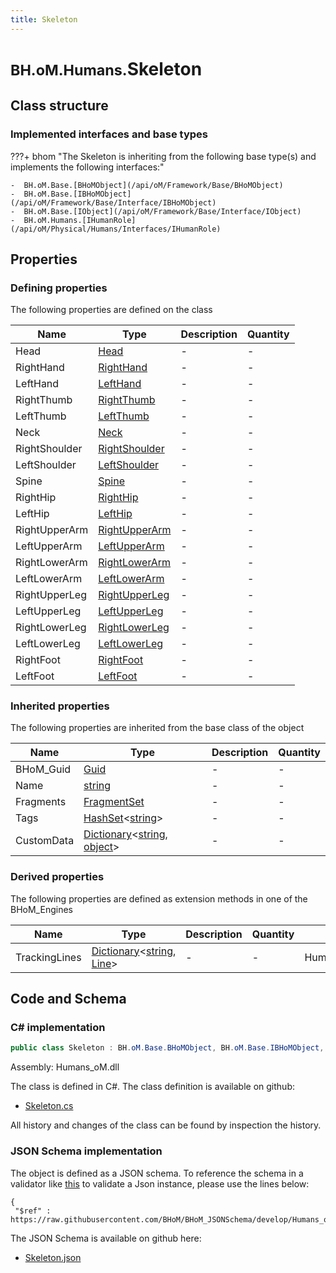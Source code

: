 ```yaml
---
title: Skeleton
---
```


# <small>BH.oM.Humans.</small>**Skeleton**



## Class structure

### Implemented interfaces and base types

???+ bhom "The Skeleton is inheriting from the following base type(s) and implements the following interfaces:"

    -  BH.oM.Base.[BHoMObject](/api/oM/Framework/Base/BHoMObject)
    -  BH.oM.Base.[IBHoMObject](/api/oM/Framework/Base/Interface/IBHoMObject)
    -  BH.oM.Base.[IObject](/api/oM/Framework/Base/Interface/IObject)
    -  BH.oM.Humans.[IHumanRole](/api/oM/Physical/Humans/Interfaces/IHumanRole)


## Properties



### Defining properties

The following properties are defined on the class

| Name             | Type             | Description      | Quantity         |
|------------------|------------------|------------------|------------------|
| Head | [Head](/api/oM/Physical/Humans/BodyParts/Head) | - | - |
| RightHand | [RightHand](/api/oM/Physical/Humans/BodyParts/RightHand) | - | - |
| LeftHand | [LeftHand](/api/oM/Physical/Humans/BodyParts/LeftHand) | - | - |
| RightThumb | [RightThumb](/api/oM/Physical/Humans/BodyParts/RightThumb) | - | - |
| LeftThumb | [LeftThumb](/api/oM/Physical/Humans/BodyParts/LeftThumb) | - | - |
| Neck | [Neck](/api/oM/Physical/Humans/BodyParts/Neck) | - | - |
| RightShoulder | [RightShoulder](/api/oM/Physical/Humans/BodyParts/RightShoulder) | - | - |
| LeftShoulder | [LeftShoulder](/api/oM/Physical/Humans/BodyParts/LeftShoulder) | - | - |
| Spine | [Spine](/api/oM/Physical/Humans/BodyParts/Spine) | - | - |
| RightHip | [RightHip](/api/oM/Physical/Humans/BodyParts/RightHip) | - | - |
| LeftHip | [LeftHip](/api/oM/Physical/Humans/BodyParts/LeftHip) | - | - |
| RightUpperArm | [RightUpperArm](/api/oM/Physical/Humans/BodyParts/RightUpperArm) | - | - |
| LeftUpperArm | [LeftUpperArm](/api/oM/Physical/Humans/BodyParts/LeftUpperArm) | - | - |
| RightLowerArm | [RightLowerArm](/api/oM/Physical/Humans/BodyParts/RightLowerArm) | - | - |
| LeftLowerArm | [LeftLowerArm](/api/oM/Physical/Humans/BodyParts/LeftLowerArm) | - | - |
| RightUpperLeg | [RightUpperLeg](/api/oM/Physical/Humans/BodyParts/RightUpperLeg) | - | - |
| LeftUpperLeg | [LeftUpperLeg](/api/oM/Physical/Humans/BodyParts/LeftUpperLeg) | - | - |
| RightLowerLeg | [RightLowerLeg](/api/oM/Physical/Humans/BodyParts/RightLowerLeg) | - | - |
| LeftLowerLeg | [LeftLowerLeg](/api/oM/Physical/Humans/BodyParts/LeftLowerLeg) | - | - |
| RightFoot | [RightFoot](/api/oM/Physical/Humans/BodyParts/RightFoot) | - | - |
| LeftFoot | [LeftFoot](/api/oM/Physical/Humans/BodyParts/LeftFoot) | - | - |


### Inherited properties
The following properties are inherited from the base class of the object

| Name             | Type             | Description      | Quantity         |
|------------------|------------------|------------------|------------------|
| BHoM_Guid | [Guid](https://learn.microsoft.com/en-us/dotnet/api/System.Guid?view=netstandard-2.0) | - | - |
| Name | [string](https://learn.microsoft.com/en-us/dotnet/api/System.String?view=netstandard-2.0) | - | - |
| Fragments | [FragmentSet](/api/oM/Framework/Base/FragmentSet) | - | - |
| Tags | [HashSet](https://learn.microsoft.com/en-us/dotnet/api/System.Collections.Generic.HashSet-1?view=netstandard-2.0)&lt;[string](https://learn.microsoft.com/en-us/dotnet/api/System.String?view=netstandard-2.0)&gt; | - | - |
| CustomData | [Dictionary](https://learn.microsoft.com/en-us/dotnet/api/System.Collections.Generic.Dictionary-2?view=netstandard-2.0)&lt;[string](https://learn.microsoft.com/en-us/dotnet/api/System.String?view=netstandard-2.0), [object](https://learn.microsoft.com/en-us/dotnet/api/System.Object?view=netstandard-2.0)&gt; | - | - |


### Derived properties

The following properties are defined as extension methods in one of the BHoM_Engines

| Name             | Type             | Description      | Quantity         | Engine           |
|------------------|------------------|------------------|------------------|------------------|
| TrackingLines | [Dictionary](https://learn.microsoft.com/en-us/dotnet/api/System.Collections.Generic.Dictionary-2?view=netstandard-2.0)&lt;[string](https://learn.microsoft.com/en-us/dotnet/api/System.String?view=netstandard-2.0), [Line](/api/oM/Dimensional/Geometry/Curve/Line)&gt; | - | - | Humans_Engine |


## Code and Schema

### C# implementation

``` C# title="C#"
public class Skeleton : BH.oM.Base.BHoMObject, BH.oM.Base.IBHoMObject, BH.oM.Base.IObject, BH.oM.Humans.IHumanRole
```

Assembly: Humans_oM.dll

The class is defined in C#. The class definition is available on github:

- [Skeleton.cs](https://github.com/BHoM/BHoM/blob/develop/Humans_oM/Skeleton.cs)

All history and changes of the class can be found by inspection the history.
### JSON Schema implementation

The object is defined as a JSON schema. To reference the schema in a validator like [this](https://www.jsonschemavalidator.net/) to validate a Json instance, please use the lines below:

``` { .json .copy .select } title="JSON Schema"
{
 "$ref" : https://raw.githubusercontent.com/BHoM/BHoM_JSONSchema/develop/Humans_oM/Skeleton.json}
```

The JSON Schema is available on github here:

- [Skeleton.json](https://github.com/BHoM/BHoM_JSONSchema/blob/develop/Humans_oM/Skeleton.json)
